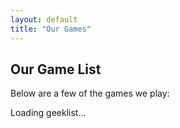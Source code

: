 ```yaml
---
layout: default
title: "Our Games"
---
```


## Our Game List

<p>Below are a few of the games we play:</p>

<div id="geeklistContainer">
  <p>Loading geeklist...</p>
</div>

<script>
  // Function to convert BBCode to HTML for basic tags
function convertBBCodeToHTML(bggText) {
  // Convert bold tags
  bggText = bggText.replace(/\[b\]/gi, "<strong>")
                   .replace(/\[\/b\]/gi, "</strong>");
  
  // Convert URL tags to links
  bggText = bggText.replace(/\[url=(.*?)\](.*?)\[\/url\]/gi, '<a href="$1" target="_blank">$2</a>');

  // Insert a line break before the ♟️ and 🎞️ characters
  bggText = bggText.replace(/(♟️)/g, '<br>$1')
                   .replace(/(🎞️)/g, '<br>$1');

  // Insert line breaks before labels for Players, Complexity, and Play Time
  bggText = bggText.replace(/(\<strong\>Players:)/gi, '<br>$1')
                   .replace(/(\<strong\>Complexity:)/gi, '<br>$1')
                   .replace(/(\<strong\>Play Time:)/gi, '<br>$1');

  // If the original text doesn't have line breaks where needed, you can also
  // try inserting a break at other predictable points.

  return bggText;
}

  // Function to fetch the thumbnail for a given game using the BoardGameGeek "thing" endpoint
  async function fetchThumbnail(objectid, imageId) {
    const thingURL = "https://boardgamegeek.com/xmlapi2/thing?id=" + objectid;
    try {
      const response = await fetch(thingURL);
      const xmlText = await response.text();
      const parser = new DOMParser();
      const xmlDoc = parser.parseFromString(xmlText, "application/xml");
      const thumbnailElement = xmlDoc.querySelector("thumbnail");
      if (thumbnailElement) {
        const thumbUrl = thumbnailElement.textContent;
        document.getElementById(imageId).src = thumbUrl;
      } else {
        console.error("No thumbnail found for objectid: " + objectid);
      }
    } catch (error) {
      console.error("Error fetching thumbnail for objectid " + objectid + ":", error);
    }
  }

  // Main function: fetch and render geeklist items, then load thumbnails for each item
  document.addEventListener("DOMContentLoaded", async function() {
    const geeklistURL = "https://boardgamegeek.com/xmlapi/geeklist/355850";
    try {
      const response = await fetch(geeklistURL);
      if (!response.ok) {
        throw new Error("Network response was not ok");
      }
      const xmlText = await response.text();
      const parser = new DOMParser();
      const xmlDoc = parser.parseFromString(xmlText, "application/xml");
      const items = xmlDoc.getElementsByTagName("item");
      let output = "";

      // Loop through each geeklist item
      Array.from(items).forEach(function(item) {
        // Get the game title from the "objectname" attribute
        const objectid = item.getAttribute("objectid");
        const objectname = item.getAttribute("objectname") || "Untitled";
        // Build a link to the game's BoardGameGeek page using the objectid
        const bggLink = `https://boardgamegeek.com/boardgame/${objectid}`;

        // Get the body text (which contains BBCode) and convert it to HTML
        const bodyElem = item.querySelector("body");
        let bodyText = bodyElem ? bodyElem.textContent : "";
        bodyText = convertBBCodeToHTML(bodyText);

        // Create a unique ID for the image element for this game
        const imageId = "thumbnail-" + objectid;

        // Build the HTML for this geeklist item
        output += `
          <div class="geeklist-item" style="border-bottom:1px solid #ccc; padding:1rem 0; margin-bottom:1rem;">
            <div class="geeklist-thumbnail" style="margin-bottom: 0.5rem;">
              <!-- Thumbnail image. The src is empty initially, to be filled in asynchronously -->
              <img id="${imageId}" src="" alt="Thumbnail for ${objectname}" style="max-width:150px;">
            </div>
             <div class="geeklist-info">
            <h3>
              <a href="${bggLink}" target="_blank">${objectname}</a>
            </h3>

            <div class="geeklist-description">
              ${bodyText}
            </div>
            </div>
          </div>
        `;
      });

// Append the footer link to the output
output += `
  <div class="geeklist-footer" style="text-align: center; margin-top: 1rem;">
    <a href="https://boardgamegeek.com/geeklist/355850" target="_blank">View Full Geeklist on BoardGameGeek</a>
  </div>
`;

// Then update the container HTML
document.getElementById("geeklistContainer").innerHTML = output;

      // Now, loop through the items again to fetch and set each thumbnail image
      Array.from(items).forEach(function(item) {
        const objectid = item.getAttribute("objectid");
        const imageId = "thumbnail-" + objectid;
        fetchThumbnail(objectid, imageId);
      });

    } catch (error) {
      console.error("Error loading Geeklist:", error);
      document.getElementById("geeklistContainer").innerHTML =
        "<p>Error loading Geeklist data.</p>";
    }
  });
</script>
